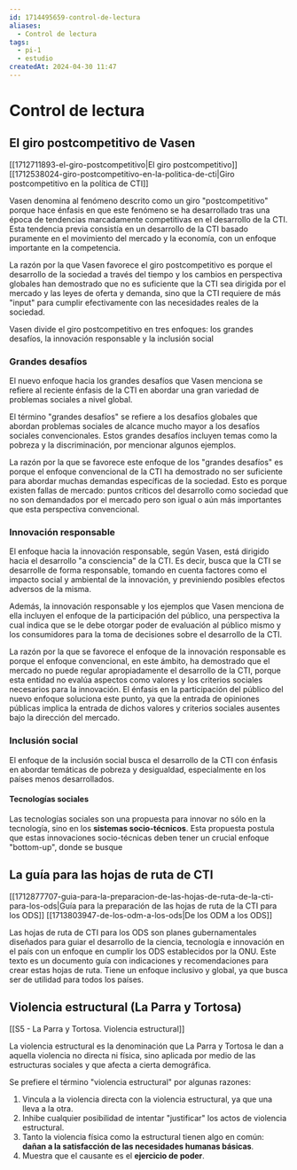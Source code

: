 ```yaml
---
id: 1714495659-control-de-lectura
aliases:
  - Control de lectura
tags:
  - pi-1
  - estudio
createdAt: 2024-04-30 11:47
---
```


# Control de lectura

## El giro postcompetitivo de Vasen

[[1712711893-el-giro-postcompetitivo|El giro postcompetitivo]]
[[1712538024-giro-postcompetitivo-en-la-politica-de-cti|Giro postcompetitivo en la política de CTI]]

Vasen denomina al fenómeno descrito como un giro "postcompetitivo" porque hace énfasis en que este fenómeno se ha desarrollado tras una época de tendencias marcadamente competitivas en el desarrollo de la CTI. Esta tendencia previa consistía en un desarrollo de la CTI basado puramente en el movimiento del mercado y la economía, con un enfoque importante en la competencia.

La razón por la que Vasen favorece el giro postcompetitivo es porque el desarrollo de la sociedad a través del tiempo y los cambios en perspectiva globales han demostrado que no es suficiente que la CTI sea dirigida por el mercado y las leyes de oferta y demanda, sino que la CTI requiere de más "input" para cumplir efectivamente con las necesidades reales de la sociedad.

Vasen divide el giro postcompetitivo en tres enfoques: los grandes desafíos, la innovación responsable y la inclusión social

### Grandes desafíos

El nuevo enfoque hacia los grandes desafíos que Vasen menciona se refiere al reciente énfasis de la CTI en abordar una gran variedad de problemas sociales a nivel global.

El término "grandes desafíos" se refiere a los desafíos globales que abordan problemas sociales de alcance mucho mayor a los desafíos sociales convencionales. Estos grandes desafíos incluyen temas como la pobreza y la discriminación, por mencionar algunos ejemplos.

La razón por la que se favorece este enfoque de los "grandes desafíos" es porque el enfoque convencional de la CTI ha demostrado no ser suficiente para abordar muchas demandas específicas de la sociedad. Esto es porque existen fallas de mercado: puntos críticos del desarrollo como sociedad que no son demandados por el mercado pero son igual o aún más importantes que esta perspectiva convencional.

### Innovación responsable

El enfoque hacia la innovación responsable, según Vasen, está dirigido hacia el desarrollo "a consciencia" de la CTI. Es decir, busca que la CTI se desarrolle de forma responsable, tomando en cuenta factores como el impacto social y ambiental de la innovación, y previniendo posibles efectos adversos de la misma.

Además, la innovación responsable y los ejemplos que Vasen menciona de ella incluyen el enfoque de la participación del público, una perspectiva la cual indica que se le debe otorgar poder de evaluación al público mismo y los consumidores para la toma de decisiones sobre el desarrollo de la CTI.

La razón por la que se favorece el enfoque de la innovación responsable es porque el enfoque convencional, en este ámbito, ha demostrado que el mercado no puede regular apropiadamente el desarrollo de la CTI, porque esta entidad no evalúa aspectos como valores y los criterios sociales necesarios para la innovación. El énfasis en la participación del público del nuevo enfoque soluciona este punto, ya que la entrada de opiniones públicas implica la entrada de dichos valores y criterios sociales ausentes bajo la dirección del mercado.

### Inclusión social

El enfoque de la inclusión social busca el desarrollo de la CTI con énfasis en abordar temáticas de pobreza y desigualdad, especialmente en los países menos desarrollados.

#### Tecnologías sociales

Las tecnologías sociales son una propuesta para innovar no sólo en la tecnología, sino en los **sistemas socio-técnicos**. Esta propuesta postula que estas innovaciones socio-técnicas deben tener un crucial enfoque "bottom-up", donde se busque

## La guía para las hojas de ruta de CTI

[[1712877707-guia-para-la-preparacion-de-las-hojas-de-ruta-de-la-cti-para-los-ods|Guía para la preparación de las hojas de ruta de la CTI para los ODS]]
[[1713803947-de-los-odm-a-los-ods|De los ODM a los ODS]]

Las hojas de ruta de CTI para los ODS son planes gubernamentales diseñados para guiar el desarrollo de la ciencia, tecnología e innovación en el país con un enfoque en cumplir los ODS establecidos por la ONU. Este texto es un documento guía con indicaciones y recomendaciones para crear estas hojas de ruta. Tiene un enfoque inclusivo y global, ya que busca ser de utilidad para todos los países.

## Violencia estructural (La Parra y Tortosa)

[[S5 - La Parra y Tortosa. Violencia estructural]]

La violencia estructural es la denominación que La Parra y Tortosa le dan a aquella violencia no directa ni física, sino aplicada por medio de las estructuras sociales y que afecta a cierta demográfica.

Se prefiere el término "violencia estructural" por algunas razones:

1. Vincula a la violencia directa con la violencia estructural, ya que una lleva a la otra.
2. Inhibe cualquier posibilidad de intentar "justificar" los actos de violencia estructural.
3. Tanto la violencia física como la estructural tienen algo en común: **dañan a la satisfacción de las necesidades humanas básicas**.
4. Muestra que el causante es el **ejercicio de poder**.
